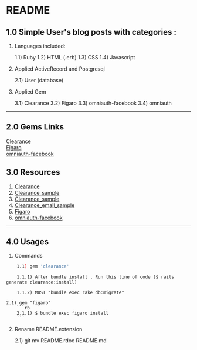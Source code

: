 # README

## 1.0 Simple User's blog posts with categories : 

1) Languages included:

	1.1) Ruby 
	1.2) HTML (.erb)
	1.3) CSS
	1.4) Javascript


2) Applied ActiveRecord and Postgresql 

	2.1) User (database)


3) Applied Gem 

	3.1) Clearance 
	3.2) Figaro
	3.3) omniauth-facebook
	3.4) omniauth

---

## 2.0 Gems Links 

[Clearance](https://github.com/thoughtbot/clearance)  
[Figaro](https://github.com/laserlemon/figaro)  
[omniauth-facebook](https://github.com/mkdynamic/omniauth-facebook)  

## <a name="resources"></a> 3.0 Resources 

1. [Clearance](https://github.com/thoughtbot/clearance)
2. [Clearance_sample](http://www.sitepoint.com/simple-rails-authentication-with-clearance/)
3. [Clearance_sample](https://docs.omniref.com/ruby/gems/clearance/1.8.0)
4. [Clearance_email_sample ](https://robots.thoughtbot.com/email-confirmation-with-clearance)
5. [Figaro](https://github.com/laserlemon/figaro)
6. [omniauth-facebook](https://github.com/mkdynamic/omniauth-facebook)

---

## 4.0 Usages

1) Commands
```sh
	1.1) gem 'clearance'
```

		1.1.1) After bundle install , Run this line of code ($ rails generate clearance:install)

		1.1.2) MUST "bundle exec rake db:migrate"

	2.1) gem "figaro"
		```rb
		2.1.1) $ bundle exec figaro install
		```

2) Rename README.extension 

	2.1) git mv README.rdoc README.md